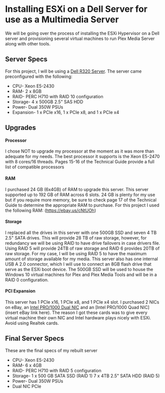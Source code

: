 # Installing ESXi on a Dell Server for use as a Multimedia Server
We will be going over the process of installing the ESXi Hypervisor on a Dell  server and provisioning several virtual machines to run Plex Media Server along with other tools.

## Server Specs
For this project, I will be using a [Dell R320 Server](https://cdn.cnetcontent.com/2b/d0/2bd0225a-38b9-4b41-9a43-85ea38a463a5.pdf "Technical Guide"). The server came preconfigured with the following:
  * CPU- Xeon E5-2430
  * RAM- 2 x 8GB
  * RAID- PERC H710 with RAID 10 configuration
  * Storage- 4 x 500GB 2.5" SAS HDD
  * Power- Dual 350W PSUs
  * Expansion- 1 x PCIe x16, 1 x PCIe x8, and 1 x PCIe x4

## Upgrades
#### Processor
I chose NOT to upgrade my processor at the moment as it was more than adequate for my needs. The best processor it supports is the Xeon E5-2470 with 8 cores/16 threads. Pages 15-16 of the Technical Guide provide a full list of compatible processors

#### RAM
I purchased 24 GB (6x4GB) of RAM to upgrade this server. This server supported up to 192 GB of RAM across 6 slots. 24 GB is plenty for my use but if you require more memory, be sure to check page 17 of the Technical Guide to determine the appropriate RAM to purchase.
For this project I used the following RAM: (https://ebay.us/cNtUOh)

#### Storage
I replaced all the drives in this server with one 500GB SSD and seven 4 TB 2.5" SATA drives. This will provide 28 TB of raw storage, however, for redundancy we will be using RAID to have drive failovers in case drivers file. Using RAID 5 will provide 24TB of raw storage and RAID 6 provides 20TB of raw storage. For my case, I will be using RAID 5 to have the maximum amount of storage available for my media. This server also has one internal USB A 2.0 connector, which I will use to connect an 8GB flash drive that serve as the ESXi boot device. The 500GB SSD will be used to house the Windows 10 virtual machines for Plex and Plex Media Tools and will be in a RAID 0 configuration.

#### PCI Expansion
This server has 1 PCIe x16, 1 PCIe x8, and 1 PCIe x4 slot. I purchased 2 NICs on eBay, an [Intel PRO/1000 Dual NIC](https://ebay.us/yv7rMx) and an [Intel PRO/1000 Quad NIC](insert eBay link here). The reason I got these cards was to give every virtual machine their own NIC and Intel hardware plays nicely with ESXi. Avoid using Realtek cards. 

## Final Server Specs
These are the final specs of my rebuilt server
  * CPU- Xeon E5-2430
  * RAM- 6 x 4GB
  * RAID- PERC H710 with RAID 5 configuration
  * Storage- 1 x 500 GB SATA SSD (RAID 1) 7 x 4TB 2.5" SATA HDD (RAID 5)
  * Power- Dual 350W PSUs
  * Dual NIC PCIe
